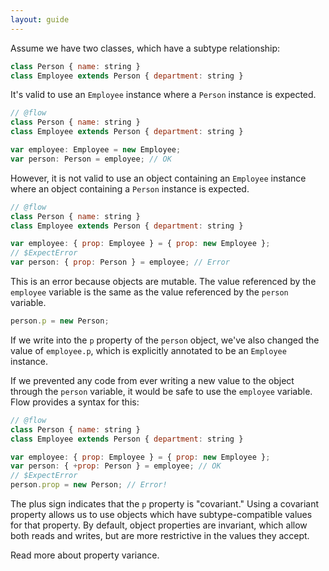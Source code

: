 ```yaml
---
layout: guide
---
```


Assume we have two classes, which have a subtype relationship:

```js
class Person { name: string }
class Employee extends Person { department: string }
```

It's valid to use an `Employee` instance where a `Person` instance is expected.

```js
// @flow
class Person { name: string }
class Employee extends Person { department: string }

var employee: Employee = new Employee;
var person: Person = employee; // OK
```

However, it is not valid to use an object containing an `Employee` instance
where an object containing a `Person` instance is expected.

```js
// @flow
class Person { name: string }
class Employee extends Person { department: string }

var employee: { prop: Employee } = { prop: new Employee };
// $ExpectError
var person: { prop: Person } = employee; // Error
```

This is an error because objects are mutable. The value referenced by the
`employee` variable is the same as the value referenced by the `person`
variable.

```js
person.p = new Person;
```

If we write into the `p` property of the `person` object, we've also changed
the value of `employee.p`, which is explicitly annotated to be an `Employee`
instance.

If we prevented any code from ever writing a new value to the object through
the `person` variable, it would be safe to use the `employee` variable. Flow
provides a syntax for this:

```js
// @flow
class Person { name: string }
class Employee extends Person { department: string }

var employee: { prop: Employee } = { prop: new Employee };
var person: { +prop: Person } = employee; // OK
// $ExpectError
person.prop = new Person; // Error!
```

The plus sign indicates that the `p` property is "covariant." Using a covariant
property allows us to use objects which have subtype-compatible values for that
property. By default, object properties are invariant, which allow both reads
and writes, but are more restrictive in the values they accept.

Read more about property variance.
